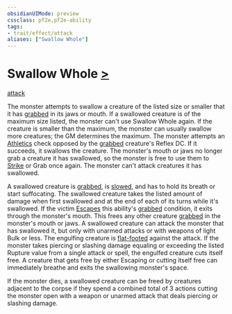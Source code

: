 ```yaml
---
obsidianUIMode: preview
cssclass: pf2e,pf2e-ability
tags:
- trait/effect/attack
aliases: ["Swallow Whole"]
---
```

# Swallow Whole [>](chapter-9-playing-the-game.md#Actions "Single Action")
[attack](attack.md)  

The monster attempts to swallow a creature of the listed size or smaller that it has [grabbed](conditions.md#Grabbed) in its jaws or mouth. If a swallowed creature is of the maximum size listed, the monster can't use Swallow Whole again. If the creature is smaller than the maximum, the monster can usually swallow more creatures; the GM determines the maximum. The monster attempts an [Athletics](../../compendium/skills.md#Athletics) check opposed by the [grabbed](conditions.md#Grabbed) creature's Reflex DC. If it succeeds, it swallows the creature. The monster's mouth or jaws no longer grab a creature it has swallowed, so the monster is free to use them to [Strike](strike.md) or Grab once again. The monster can't attack creatures it has swallowed.

A swallowed creature is [grabbed](conditions.md#Grabbed), is [slowed](conditions.md#Slowed), and has to hold its breath or start suffocating. The swallowed creature takes the listed amount of damage when first swallowed and at the end of each of its turns while it's swallowed. If the victim [Escapes](escape.md) this ability's [grabbed](conditions.md#Grabbed) condition, it exits through the monster's mouth. This frees any other creature [grabbed](conditions.md#Grabbed) in the monster's mouth or jaws. A swallowed creature can attack the monster that has swallowed it, but only with unarmed attacks or with weapons of light Bulk or less. The engulfing creature is [flat-footed](conditions.md#Flat-footed) against the attack. If the monster takes piercing or slashing damage equaling or exceeding the listed Rupture value from a single attack or spell, the engulfed creature cuts itself free. A creature that gets free by either Escaping or cutting itself free can immediately breathe and exits the swallowing monster's space.

If the monster dies, a swallowed creature can be freed by creatures adjacent to the corpse if they spend a combined total of 3 actions cutting the monster open with a weapon or unarmed attack that deals piercing or slashing damage.